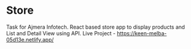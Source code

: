 # Store
Task for Ajmera Infotech. React based store app to display products and List and Detail View using API.
Live Project - https://keen-melba-05d13e.netlify.app/
